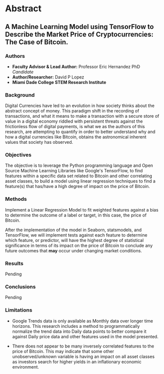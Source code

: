# Abstract

## A Machine Learning Model using TensorFlow to Describe the Market Price of Cryptocurrencies: The Case of Bitcoin.

### Authors

* **Faculty Advisor & Lead Author:** Professor Eric Hernandez PhD *Candidate*
* **Author/Researcher:** David P Lopez
* **Miami Dade College STEM Research Institute**

### Background
Digital Currencies have led to an evolution in how society thinks about the abstract concept of money. This paradigm shift in the recording of transactions, and what it means to make a transaction with a secure store of value in a digital economy riddled with persistent threats against the frictionless flow of digital payments, is what we as the authors of this research, are attempting to quantify in order to better understand why and how a digital currencies like Bitcoin, obtains the astronomical inherent values that society has observed. 

### Objectives
The objective is to leverage the Python programming language and Open Source Machine Learning Libraries like Google's TensorFlow, to find features within a specific data set related to Bitcoin and other correlating asset classes, to build a model using linear regression techniques to find a feature(s) that has/have a high degree of impact on the price of Bitcoin.

### Methods
Implement a Linear Regression Model to fit weighted features against a bias to determine the outcome of a label or target, in this case, the price of Bitcoin.

After the implementation of the model in Seaborn, statsmodels, and TensorFlow, we will implement tests against each feature to determine which feature, or predictor, will have the highest degree of statistical significance in terms of its impact on the price of Bitcoin to conclude any future outcomes that **may** occur under changing market conditions.

### Results
Pending

### Conclusions
Pending

### Limitations
* Google Trends data is only available as Monthly data over longer time horizons. This research includes a method to programmatically normalize the trend data into Daily data points to better compare it against Daily price data and other features used in the model presented.

* There does not appear to be many inversely correlated features to the price of Bitcoin. This may indicate that some other unobserved/unknown variable is having an impact on all asset classes as investors search for higher yields in an inflationary economic environment.


